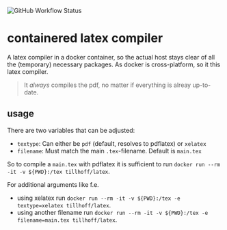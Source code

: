 ![GitHub Workflow Status](https://img.shields.io/github/workflow/status/tillhoff/containered-latex/Publish%20image%20to%20docker%20hub)

# containered latex compiler
A latex compiler in a docker container, so the actual host stays clear of all the (temporary) necessary packages. As docker is cross-platform, so it this latex compiler.

> It _always_ compiles the pdf, no matter if everything is alreay up-to-date.

## usage

There are two variables that can be adjusted:
- `textype`: Can either be `pdf` (default, resolves to pdflatex) or `xelatex`
- `filename`: Must match the main `.tex`-filename. Default is `main.tex`

So to compile a `main.tex` with pdflatex it is sufficient to run `docker run --rm -it -v ${PWD}:/tex tillhoff/latex`.

For additional arguments like f.e.
- using xelatex run `docker run --rm -it -v ${PWD}:/tex -e textype=xelatex tillhoff/latex`.
- using another filename run `docker run --rm -it -v ${PWD}:/tex -e filename=main.tex tillhoff/latex`.
